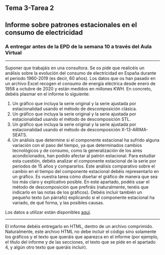 ## Tema 3-Tarea 2
## Informe sobre patrones estacionales en el consumo de electricidad

### A entregar antes de la EPD de la semana 10 a través del Aula Virtual
---
Suponer que trabajáis en una consultora. Se os pide que realicéis un análisis sobre la evolución del consumo de electricidad en España durante el periodo 1960-2019 (es decir, 60 años). Los datos que os han pasado en un archivo Excel recogen el consumo de energía eléctrica desde enero de 1958 a octubre de 2020 y están medidos en millones KWH.
En concreto, debéis plasmar en el informe lo siguiente:
1. Un gráfico que incluya la serie original y la serie ajustada por estacionalidad usando el método de descomposición clásica.
2. Un gráfico que incluya la serie original y la serie ajustada por estacionalidad usando el método de descomposición STL.
3. Un gráfico que incluya la serie original y la serie ajustada por estacionalidad usando el método de descomposición X-13-ARIMA-SEATS.
4. Un análisis que determine si el componente estacional ha sufrido alguna variación con el paso del tiempo, ya que determinados cambios tecnológicos y de consumo, como la generalización de los aires acondicionados, han podido afectar al patrón estacional. Para estudiar esta cuestión, debéis analizar el componente estacional de la serie por periodos de 15 años y compararlos. Este análisis comparativo sobre el cambio en el tiempo del componente estacional debéis representarlo en un gráfico. Es vuestra tarea cómo diseñar el gráfico de manera que sea los más claro y explicativo posible. En este apartado, podéis usar el método de descomposición que prefiráis (naturalmente, tenéis que indicarlo en las notas de los gráficos). Debéis incluir también un pequeño texto (un párrafo) explicando si el componente estacional ha variado, de qué forma, y las posibles causas.
  
Los datos a utilizar están disponibles [aquí](/datos/electricidad.xlsx).

---
El informe debéis entregarlo en HTML, dentro de un archivo comprimido. Naturalmente, este archivo HTML no debe incluir el código sino solamente los gráficos y el texto que queráis que aparezca en el informe (por ejemplo, el título del informe y de las secciones, el texto que se pide en el apartado 4, y algún otro texto que queráis incluir).
